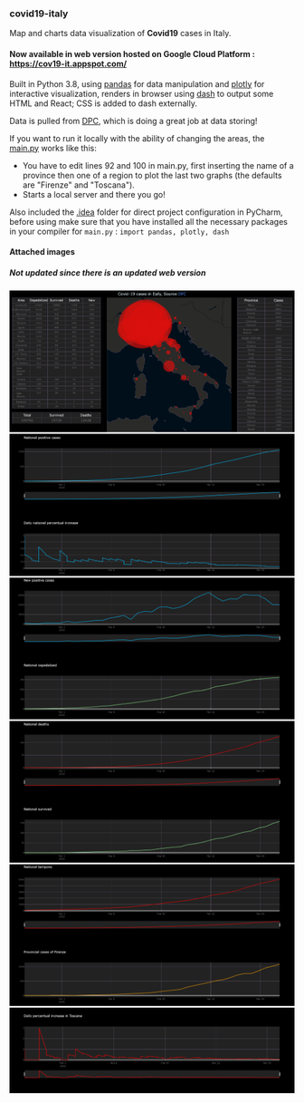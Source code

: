 ### covid19-italy
Map and charts data visualization of __Covid19__ cases in Italy.

#### Now available in web version hosted on Google Cloud Platform : https://cov19-it.appspot.com/

Built in Python 3.8, using [pandas](https://github.com/pandas-dev/pandas) for data manipulation and [plotly](https://github.com/plotly/plotly.py) for interactive visualization, renders in browser using [dash](https://github.com/plotly/dash) to output some HTML and React; CSS is added to dash externally.

Data is pulled from [DPC](https://github.com/pcm-dpc/COVID-19), which is doing a great job at data storing!

If you want to run it locally with the ability of changing the areas, the [main.py](main.py) works like this:
- You have to edit lines 92 and 100 in main.py, first inserting the name of a province then one of a region to plot the last two graphs (the defaults are "Firenze" and "Toscana").
- Starts a local server and there you go!

Also included the [.idea](.idea) folder for direct project configuration in PyCharm, before using make sure that you have installed all the necessary packages in your compiler for ```main.py```  :  ```import pandas, plotly, dash```

#### Attached images

##### Not updated since there is an updated web version 

![img1](/img1.png)
![img2](/img2.png)
![img3](/img3.png)
![img4](/img4.png)
![img5](/img5.png)
![img6](/img6.png)
